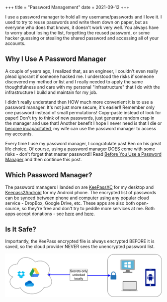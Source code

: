 +++
title = "Password Management"
date = 2021-09-12
+++

I use a password manager to hold all my username/passwords and I love it. I used to try to reuse passwords and write them down on paper, but as everyone who does that knows, it doesn't work very well. You always have to worry about losing the list, forgetting the reused password, or some hacker guessing or stealing the shared password and accessing all of your accounts.

## Why I Use A Password Manager

A couple of years ago, I realized that, as an engineer, I couldn't even really plead ignorant if someone hacked me. I understood the risks if someone discovered my method or list and I really needed to apply the same thoughtfulness and care with my personal "infrastructure" that I do with the infrastructure I build and maintain for my job.

I didn't really understand then HOW much more convenient it is to use a password manager. It's not just more secure, it's easier!! Remember only one password instead of small permutations! Copy-paste instead of look for paper! Don't try to think of new passwords, just generate random crap in the manager and use that! Another benefit I hope I never need is that I die or [become incapacitated](https://www.yalemedicine.org/news/ventilators-covid-19), my wife can use the password manager to access my accounts.

Every time I use my password manager, I congratulate past Ben on his great life choice. Of course, using a password manager DOES come with some risks - don't forget that master password!! Read [Before You Use a Password Manager](https://stuartschechter.medium.com/before-you-use-a-password-manager-9f5949ccf168) and then continue this post.

## Which Password Manager?

The password managers I landed on are [KeePassXC](https://keepassxc.org/) for my desktop and [Keepass2Android](https://play.google.com/store/apps/details?id=keepass2android.keepass2android&hl=en_US&gl=US) for my Android phone. The encrypted list of passwords can be synced between phone and computer using any popular cloud service - DropBox, Google Drive, etc. These apps are also both open-source, so they're free and don't try to peddle more services at me. Both apps accept donations - see [here](https://keepassxc.org/donate/) and [here](http://philipp.crocoll.net/donate.php).

## Is It Safe?

Importantly, the KeePass encrypted file is always encrypted BEFORE it is saved, so the cloud provider NEVER sees the unencrypted password list.

![](./keepass-sync.drawio.png)
